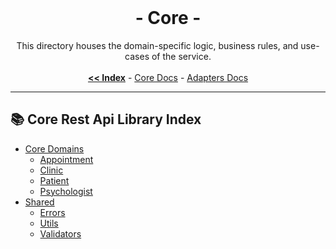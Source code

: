 <br/>
<p align="center">
  <h1 align="center"> - Core -</h3>

  <p align="center">
    This directory houses the domain-specific logic, business rules, and use-cases of the service.
    <br/>
    <br/>
    <a href="https://github.com/ItaloRAmaral/cliniccontrol/tree/main/docs"><strong><< Index</strong></a>
    -
    <a href="https://github.com/ItaloRAmaral/cliniccontrol/tree/main/docs/libs/core-rest-api/core">Core Docs</a>
    -
    <a href="https://github.com/ItaloRAmaral/cliniccontrol/tree/main/docs/libs/core-rest-api/adapters">Adapters Docs</a>
  </p>
</p>

---

## 📚 Core Rest Api Library Index

- [Core Domains](./domains/)
  - [Appointment](./domains/appointment.md)
  - [Clinic](./domains/clinic.md)
  - [Patient](./domains/patient.md)
  - [Psychologist](./domains/appointment.md)
- [Shared](./shared/)
  - [Errors](./shared/errors.md)
  - [Utils](./shared/utils.md)
  - [Validators](./shared/validators.md)
